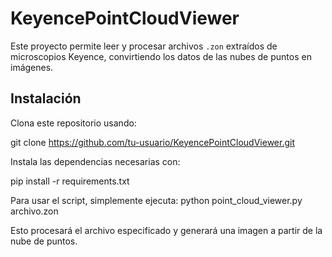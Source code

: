 # KeyencePointCloudViewer

Este proyecto permite leer y procesar archivos `.zon` extraídos de microscopios Keyence, convirtiendo los datos de las nubes de puntos en imágenes.

## Instalación

Clona este repositorio usando:

git clone https://github.com/tu-usuario/KeyencePointCloudViewer.git

Instala las dependencias necesarias con:

pip install -r requirements.txt

Para usar el script, simplemente ejecuta: python point_cloud_viewer.py archivo.zon

Esto procesará el archivo especificado y generará una imagen a partir de la nube de puntos.

